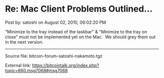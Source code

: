 # Re: Mac Client Problems Outlined...

Post by: satoshi on August 02, 2010, 06:02:20 PM

"Minimize to the tray instead of the taskbar" \& "Minimize to the tray on close" must not be implemented yet on the Mac. &nbsp;We should grey them out in the next version.

---

Source file: bitcoin-forum-satoshi-nakamoto.tgz

External link: https://bitcointalk.org/index.php?topic=660.msg7068#msg7068
